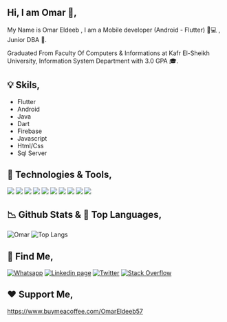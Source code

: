 ## Hi, I am Omar 👋,

 My Name is Omar Eldeeb , I am a Mobile developer (Android - Flutter) 📱💻 , Junior DBA 🧮. 
 
 Graduated From Faculty Of Computers & Informations at Kafr El-Sheikh University, Information System Department with 3.0 GPA 🎓.

## 💡 Skils, 
- Flutter 
- Android
- Java
- Dart
- Firebase 
- Javascript
- Html/Css
- Sql Server


## 🔧 Technologies & Tools,

![](https://img.shields.io/badge/Editor-VS_code-informational?style=flat&logo=visual-studio-code&logoColor=red&color=red)
![](https://img.shields.io/badge/Editor-Android_Studio-informational?style=flat&logo=android-studio&logoColor=red&color=red)
![](https://img.shields.io/badge/Code-Dart-informational?style=flat&logo=dart&logoColor=green&color=green)
![](https://img.shields.io/badge/Code-Java-informational?style=flat&logo=java&logoColor=green&color=green)
![](https://img.shields.io/badge/Code-JavaScript-informational?style=flat&logo=javascript&logoColor=green&color=green)
![](https://img.shields.io/badge/Code-html-informational?style=flat&logo=html&logoColor=green&color=green)
![](https://img.shields.io/badge/Code-css-informational?style=flat&logo=css&logoColor=green&color=green)
![](https://img.shields.io/badge/Tools-SQLite-informational?style=flat&logo=sqlite&logoColor=blue&color=blue)
![](https://img.shields.io/badge/Tools-SqlServer-informational?style=flat&logo=sqlite&logoColor=blue&color=blue)
![](https://img.shields.io/badge/Tools-firebase-informational?style=flat&logo=firebase&logoColor=blue&color=blue)



## 📉 Github Stats & 🤖 Top Languages, 

![Omar](https://github-readme-stats.vercel.app/api?username=Omar-Eldeeb98&count_private=true&show_icons=true&theme=radical)
![Top Langs](https://github-readme-stats.vercel.app/api/top-langs/?username=Omar-Eldeeb98&show_icons=true&layout=compact&&langs_count=10&theme=radical)



## 💬 Find Me,
 [![Whatsapp](https://img.shields.io/badge/whatsapp-0077B5?style=for-the-badge&logo=whatsapp&logoColor=white)](https://wa.me/+201018341760)
[![Linkedin page](https://img.shields.io/badge/LinkedIn-0077B5?style=for-the-badge&logo=linkedin&logoColor=white)](https://www.linkedin.com/in/omar-eldeeb-60a130199/) 
  [![Twitter](https://img.shields.io/badge/Twitter-0077B5?style=for-the-badge&logo=twitter&logoColor=white)](https://twitter.com/Omar__Eldeeb__)
  [![Stack Overflow](https://img.shields.io/badge/stackoverflow-0077B5?style=for-the-badge&logo=stackoverflow&logoColor=white)](https://stackoverflow.com/users/13633632/omar-eldeeb)
  
  ## ❤️ Support Me, 
  https://www.buymeacoffee.com/OmarEldeeb57 
  
  
  
    
